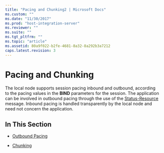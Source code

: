 ```yaml
---
title: "Pacing and Chunking2 | Microsoft Docs"
ms.custom: ""
ms.date: "11/30/2017"
ms.prod: "host-integration-server"
ms.reviewer: ""
ms.suite: ""
ms.tgt_pltfrm: ""
ms.topic: "article"
ms.assetid: 80a9f022-b2fe-4681-8a32-8a292b3a7212
caps.latest.revision: 3
---
```

# Pacing and Chunking
The local node supports session pacing inbound and outbound, according to the pacing values in the **BIND** parameters for the session. The application can be involved in outbound pacing through the use of the [Status-Resource](../HIS2010/status-resource2.md) message. Inbound pacing is handled transparently by the local node and need not concern the application.  
  
## In This Section  
  
-   [Outbound Pacing](../HIS2010/outbound-pacing2.md)  
  
-   [Chunking](../HIS2010/chunking1.md)